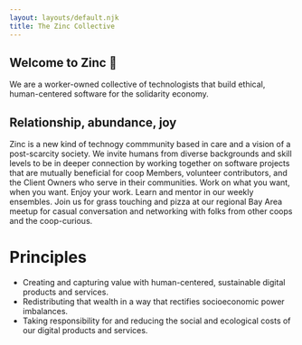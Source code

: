 ```yaml
---
layout: layouts/default.njk
title: The Zinc Collective
---
```


## Welcome to Zinc 🤗
We are a worker-owned collective of technologists that build ethical, human-centered software for the solidarity economy.

## Relationship, abundance, joy

Zinc is a new kind of technogy commmunity based in care and a vision of a post-scarcity society. We invite humans from diverse backgrounds and skill levels to be in deeper connection by working together on software projects that are mutually beneficial for coop Members, volunteer contributors, and the Client Owners who serve in their communities. Work on what you want, when you want. Enjoy your work. Learn and mentor in our weekly ensembles. Join us for grass touching and pizza at our regional Bay Area meetup for casual conversation and networking with folks from other coops and the coop-curious.

# Principles

*   Creating and capturing value with human-centered, sustainable digital products and services.
*   Redistributing that wealth in a way that rectifies socioeconomic power imbalances.
*   Taking responsibility for and reducing the social and ecological costs of our digital products and services.
